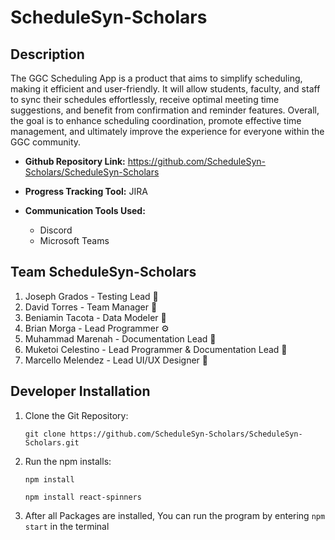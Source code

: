 # ScheduleSyn-Scholars
## Description
The GGC Scheduling App is a product that aims to simplify scheduling, making it efficient and user-friendly. It will allow students, faculty, and staff to sync their schedules effortlessly, receive optimal meeting time suggestions, and benefit from confirmation and reminder features. Overall, the goal is to enhance scheduling coordination, promote effective time management, and ultimately improve the experience for everyone within the GGC community.

* **Github Repository Link:** https://github.com/ScheduleSyn-Scholars/ScheduleSyn-Scholars

* **Progress Tracking Tool:** JIRA

* **Communication Tools Used:**
    - Discord
    - Microsoft Teams

## Team ScheduleSyn-Scholars
1. Joseph Grados - Testing Lead 🎲
1. David Torres - Team Manager 🌱
1. Beniamin Tacota - Data Modeler 💾
1. Brian Morga - Lead Programmer ⚙️
1. Muhammad Marenah - Documentation Lead 📃
1. Muketoi Celestino - Lead Programmer & Documentation Lead 🔬
1. Marcello Melendez -  Lead UI/UX Designer 🎨

## Developer Installation
1. Clone the Git Repository:
  
    `git clone https://github.com/ScheduleSyn-Scholars/ScheduleSyn-Scholars.git`
 
3. Run the npm installs:
   
   `npm install`
   
   `npm install react-spinners`
   
5. After all Packages are installed, You can run the program by entering `npm start` in the terminal
   
